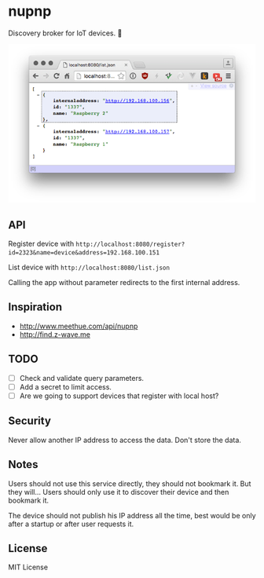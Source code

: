# nupnp

Discovery broker for IoT devices. 🤖

![screen](screen.png)

## API
Register device with
`http://localhost:8080/register?id=2323&name=device&address=192.168.100.151`

List device with
`http://localhost:8080/list.json`

Calling the app without parameter redirects to the first internal address.

## Inspiration
* http://www.meethue.com/api/nupnp
* http://find.z-wave.me

## TODO
- [ ] Check and validate query parameters.
- [ ] Add a secret to limit access.
- [ ] Are we going to support devices that register with local host?

## Security
Never allow another IP address to access the data. Don't store the data.

## Notes
Users should not use this service directly, they should not bookmark it. But they will...
Users should only use it to discover their device and then bookmark it.

The device should not publish his IP address all the time, best would be only after a startup or after user requests it.

## License
MIT License
